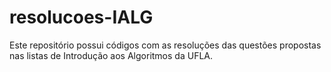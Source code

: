 # resolucoes-IALG
 
Este repositório possui códigos com as resoluções das questões propostas nas listas de Introdução aos Algoritmos da UFLA.
